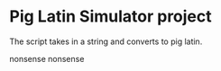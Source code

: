 # Pig Latin Simulator project

The script takes in a string and converts to pig latin.

nonsense
nonsense
